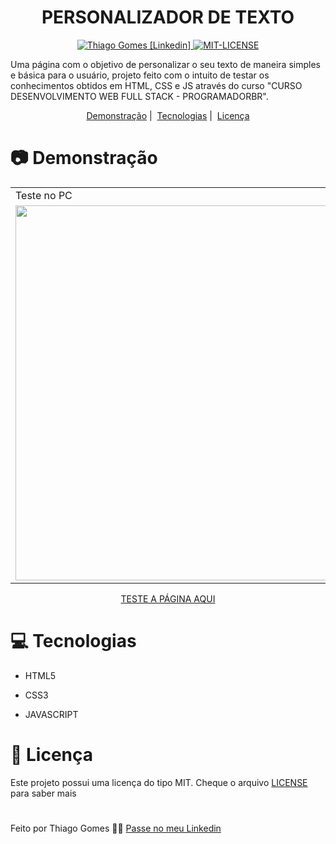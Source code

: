 <h1 align="center">
   PERSONALIZADOR DE TEXTO
</h1>

<p align="center">
   <a href="https://www.linkedin.com/in/thiago-gomes-165ab722b/" >
   <img alt="Thiago Gomes [Linkedin]" src="https://img.shields.io/badge/-ThiagoGomes-1E65CF?style=flat&logo=Linkedin&logoColor=white"/>
   </a>
   <a href="https://github.com/thgomes1/personalizador-de-texto/blob/main/LICENSE" >
   <img alt="MIT-LICENSE" src="https://img.shields.io/github/license/thgomes1/personalizador-de-texto?color=rgb%2830%2C%20101%2C%20207%29"/>
   </a>
</p>

<p>
Uma página com o objetivo de personalizar o seu texto de maneira simples e básica para o usuário, projeto feito com o intuito de testar os conhecimentos obtidos em HTML, CSS e JS através do curso "CURSO DESENVOLVIMENTO WEB FULL STACK - PROGRAMADORBR".
</p>

<p align="center">
  <a href="#camera-demonstração">Demonstração</a>&nbsp;|&nbsp;
  <a href="#computer-tecnologias">Tecnologias</a>&nbsp;|&nbsp;
  <a href="#open_book-licença">Licença</a>
</p>

# :camera: Demonstração

<table>
 <tr>
   <td>Teste no PC</td>
   <td>Teste no MOBILE</td>
 </tr>
 <tr>
   <td><img src="https://user-images.githubusercontent.com/98625860/155856294-530b139c-3c66-47e9-aca2-0851a8433415.gif" width="600px"></td>
   <td><img src="https://user-images.githubusercontent.com/98625860/155856269-3d40a829-14e3-4891-9f33-4123f05c5a95.gif" width="400px"></td>
 </tr>
</table>

<p align="center"><a href="https://thgomes1.github.io/personalizador-de-texto/">TESTE A PÁGINA AQUI</a></p>

# :computer: Tecnologias

-   <p>HTML5</p>
-   <p>CSS3</p>
-   <p>JAVASCRIPT</p>

# :open_book: Licença

Este projeto possui uma licença do tipo MIT. Cheque o arquivo [LICENSE](https://github.com/thgomes1/personalizador-de-texto/blob/main/LICENSE) para saber mais

#

Feito por Thiago Gomes 🧑‍💻 [Passe no meu Linkedin](https://www.linkedin.com/in/thiago-gomes-165ab722b/)
